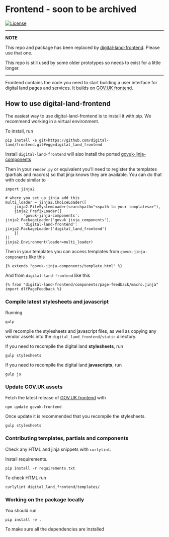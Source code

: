 # Frontend - soon to be archived

[![License](https://img.shields.io/github/license/mashape/apistatus.svg)](https://github.com/psd/openregister/blob/master/LICENSE)

---
**NOTE**

This repo and package has been replaced by [digital-land-frontend](https://github.com/digital-land/digital-land-frontend). Please use that one.

This repo is still used by some older prototypes so needs to exist for a little longer.

---

Frontend contains the code you need to start building a user interface for digital land pages and services. It builds on [GOV.UK frontend](https://github.com/alphagov/govuk-frontend).

## How to use digital-land-frontend

The easiest way to use digital-land-frontend is to install it with pip. We recommend working in a virtual environment.

To install, run

    pip install -e git+https://github.com/digital-land/frontend.git#egg=digital_land_frontend

Install `digital-land-frontend` will also install the ported [govuk-jinja-components](https://github.com/digital-land/govuk-jinja-components)

Then in your `render.py` or equivalent you'll need to register the templates (partials and macros) so that jinja knows they are available. You can do that with code similar to

    import jinja2
    
    # where you set up jinja add this
    multi_loader = jinja2.ChoiceLoader([
        jinja2.FileSystemLoader(searchpath="<<path to your templates>>"),
        jinja2.PrefixLoader({
            'govuk-jinja-components': jinja2.PackageLoader('govuk_jinja_components'),
            'digital-land-frontend': jinja2.PackageLoader('digital_land_frontend')
        })
    ])
    jinja2.Environment(loader=multi_loader)

Then in your templates you can access templates from `govuk-jinja-components` like this

    {% extends "govuk-jinja-components/template.html" %}

And from `digital-land-frontend` like this

    {% from "digital-land-frontend/components/page-feedback/macro.jinja" import dlfPageFeedback %}


### Compile latest stylesheets and javascript

Running

    gulp

will recompile the stylesheets and javascript files, as well as copying any vendor assets into the `digital_land_frontend/static` directory.

If you need to recompile the digital land **stylesheets**, run

    gulp stylesheets

If you need to recompile the digital land **javascripts**, run

    gulp js


### Update GOV.UK assets

Fetch the latest release of [GOV.UK frontend](https://github.com/alphagov/govuk-frontend) with

    npm update govuk-frontend

Once update it is recommended that you recompile the stylesheets.

    gulp stylesheets

### Contributing templates, partials and components

Check any HTML and jinja snippets with `curlylint`.

Install requirements.

    pip install -r requirements.txt

To check HTML run

    curlylint digital_land_frontend/templates/

### Working on the package locally

You should run

    pip install -e .

To make sure all the dependencies are installed